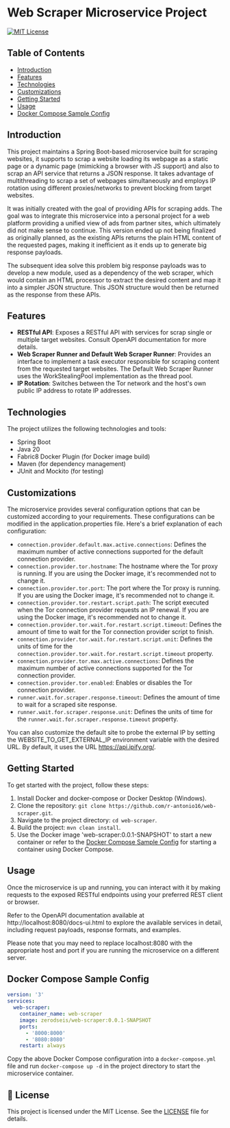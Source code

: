 # Web Scraper Microservice Project

[![MIT License](https://img.shields.io/badge/License-MIT-blue.svg)](LICENSE)

## Table of Contents

- [Introduction](#introduction)
- [Features](#features)
- [Technologies](#technologies)
- [Customizations](#customizations)
- [Getting Started](#getting-started)
- [Usage](#usage)
- [Docker Compose Sample Config](#docker-compose-sample-config)

## Introduction

This project maintains a Spring Boot-based microservice built for scraping websites, it supports to scrap a website loading its webpage as a static page or a dynamic page (mimicking a browser with JS support) and also to scrap an API service that returns a JSON response.
It takes advantage of multithreading to scrap a set of webpages simultaneously and employs IP rotation using different proxies/networks to prevent blocking from target websites.

It was initially created with the goal of providing APIs for scraping adds. The goal was to integrate this microservice into a personal project for a web platform providing a unified view of ads from partner sites, which ultimately did not make sense to continue. 
This version ended up not being finalized as originally planned, as the existing APIs returns the plain HTML content of the requested pages, making it inefficient as it ends up to generate big response payloads. 

The subsequent idea solve this problem big response payloads was to develop a new module, 
used as a dependency of the web scraper, which would contain an HTML processor to extract the desired content and map it into a simpler JSON structure. 
This JSON structure would then be returned as the response from these APIs.

## Features

- **RESTful API**: Exposes a RESTful API with services for scrap single or multiple target websites. Consult OpenAPI documentation for more details. 
- **Web Scraper Runner and Default Web Scraper Runner**: Provides an interface to implement a task executor responsible for scraping content from the requested target websites. The Default Web Scraper Runner uses the WorkStealingPool implementation as the thread pool.
- **IP Rotation**: Switches between the Tor network and the host's own public IP address to rotate IP addresses.

## Technologies

The project utilizes the following technologies and tools:

- Spring Boot
- Java 20
- Fabric8 Docker Plugin (for Docker image build)
- Maven (for dependency management)
- JUnit and Mockito (for testing)

## Customizations

The microservice provides several configuration options that can be customized according to your requirements. These configurations can be modified in the application.properties file. Here's a brief explanation of each configuration:

- `connection.provider.default.max.active.connections`: Defines the maximum number of active connections supported for the default connection provider.
- `connection.provider.tor.hostname`: The hostname where the Tor proxy is running. If you are using the Docker image, it's recommended not to change it.
- `connection.provider.tor.port`: The port where the Tor proxy is running. If you are using the Docker image, it's recommended not to change it.
- `connection.provider.tor.restart.script.path`: The script executed when the Tor connection provider requests an IP renewal. If you are using the Docker image, it's recommended not to change it.
- `connection.provider.tor.wait.for.restart.script.timeout`: Defines the amount of time to wait for the Tor connection provider script to finish.
- `connection.provider.tor.wait.for.restart.script.unit`: Defines the units of time for the `connection.provider.tor.wait.for.restart.script.timeout` property.
- `connection.provider.tor.max.active.connections`: Defines the maximum number of active connections supported for the Tor connection provider.
- `connection.provider.tor.enabled`: Enables or disables the Tor connection provider.
- `runner.wait.for.scraper.response.timeout`: Defines the amount of time to wait for a scraped site response.
- `runner.wait.for.scraper.response.unit`: Defines the units of time for the `runner.wait.for.scraper.response.timeout` property.

You can also customize the default site to probe the external IP by setting the WEBSITE_TO_GET_EXTERNAL_IP environment variable with the desired URL. By default, it uses the URL https://api.ipify.org/.


## Getting Started

To get started with the project, follow these steps:

1. Install Docker and docker-compose or Docker Desktop (Windows).
2. Clone the repository: `git clone https://github.com/r-antonio16/web-scraper.git`.
3. Navigate to the project directory: `cd web-scraper`.
4. Build the project: `mvn clean install`.
5. Use the Docker image 'web-scraper:0.0.1-SNAPSHOT' to start a new container or refer to the [Docker Compose Sample Config](#docker-compose-sample-config) for starting a container using Docker Compose.

## Usage

Once the microservice is up and running, you can interact with it by making requests to the exposed RESTful endpoints using your preferred REST client or browser. 

Refer to the OpenAPI documentation available at http://localhost:8080/docs-ui.html to explore the available services in detail, including request payloads, response formats, and examples.

Please note that you may need to replace localhost:8080 with the appropriate host and port if you are running the microservice on a different server.

## Docker Compose Sample Config

```yaml
version: '3'
services:
  web-scraper:
    container_name: web-scraper
    image: zerodseis/web-scraper:0.0.1-SNAPSHOT
    ports:
      - '8000:8000'
      - '8080:8080'
    restart: always
```

Copy the above Docker Compose configuration into a `docker-compose.yml` file and run `docker-compose up -d` in the project directory to start the microservice container.

## 🔗 License

This project is licensed under the MIT License. See the [LICENSE](LICENSE) file for details.
